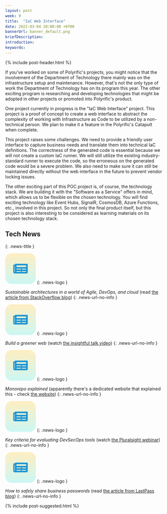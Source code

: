 ```yaml
---
layout: post
week: 9
title:  "IaC Web Interface"
date: 2022-03-04 20:00:00 +0700
bannerUrl: banner_default.png
briefDescription: 
introduction:
keywords:
---
```


{% include post-header.html %}

If you've worked on some of Polyrific's projects, you might notice that the involvement of the Department of Technology there mainly was on the infrastructure setup and maintenance. However, that's not the only type of work the Department of Technology has on its program this year. The other exciting program is researching and developing technologies that might be adopted in other projects or promoted into Polyrific's product.

One project currently in progress is the "IaC Web Interface" project. This project is a proof of concept to create a web interface to abstract the complexity of working with Infrastructure as Code to be utilized by a non-technical person. We plan to make it a feature in the Polyrific's Catapult when complete.

This project raises some challenges. We need to provide a friendly user interface to capture business needs and translate them into technical IaC definitions. The correctness of the generated code is essential because we will not create a custom IaC runner. We will still utilize the existing industry-standard runner to execute the code, so the erroneous on the generated code would be a severe problem. We also need to make sure it can still be maintained directly without the web interface in the future to prevent vendor locking issues.

The other exciting part of this POC project is, of course, the technology stack. We are building it with the "Software as a Service" offers in mind, which allows us to be flexible on the chosen technology. You will find exciting technology like Event Hubs, SignalR, CosmosDB, Azure Functions, etc., involved in this project. So not only the final product itself, but this project is also interesting to be considered as learning materials on its chosen technology stack.

## Tech News
{: .news-title }

![memo](/assets/images/tech-news.svg)
{: .news-logo }

*Sustainable architectures in a world of Agile, DevOps, and cloud* (read [the article from StackOverflow blog](https://stackoverflow.blog/2022/02/24/sustainable-architectures-in-a-world-of-agile-devops-and-cloud/))
{: .news-url-no-info }

![memo](/assets/images/tech-news.svg)
{: .news-logo }

*Build a greener web* (watch [the insightful talk video](https://youtu.be/OdiSM9wLPAM))
{: .news-url-no-info }

![memo](/assets/images/tech-news.svg)
{: .news-logo }

*Monorepo explained* (apparently there's a dedicated website that explained this - check [the website](https://monorepo.tools/))
{: .news-url-no-info }

![memo](/assets/images/tech-news.svg)
{: .news-logo }

*Key criteria for evaluating DevSecOps tools* (watch [the Pluralsight webinar](https://youtu.be/2gGbJa_pGbM))
{: .news-url-no-info }

![memo](/assets/images/tech-news.svg)
{: .news-logo }

*How to safely share business passwords* (read [the article from LastPass blog](https://blog.lastpass.com/2022/02/how-to-safely-share-business-passwords/))
{: .news-url-no-info }

{% include post-suggested.html %}